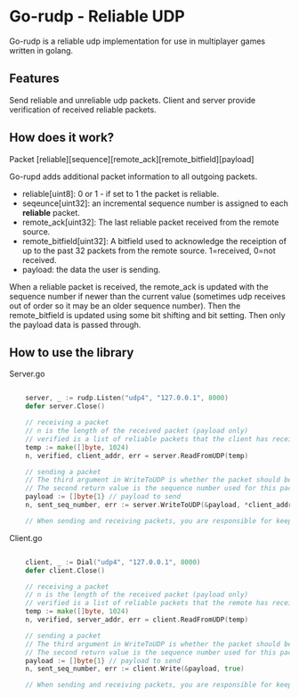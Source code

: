 # Go-rudp - Reliable UDP

Go-rudp is a reliable udp implementation for use in multiplayer games written in golang.

## Features
Send reliable and unreliable udp packets.  Client and server provide verification of received reliable packets.

## How does it work?

Packet
[reliable][sequence][remote_ack][remote_bitfield][payload]

Go-rupd adds additional packet information to all outgoing packets.
- reliable[uint8]: 0 or 1 - if set to 1 the packet is reliable.
- seqeunce[uint32]: an incremental sequence number is assigned to each **reliable** packet.
- remote_ack[uint32]: The last reliable packet received from the remote source.
- remote_bitfield[uint32]: A bitfield used to acknowledge the receiption of up to the past 32 packets from the remote source. 1=received, 0=not received.
- payload: the data the user is sending.

When a reliable packet is received, the remote_ack is updated with the sequence number if newer than the current value (sometimes udp receives out of order so it may be an older sequence number).  Then the remote_bitfield is updated using some bit shifting and bit setting.  Then only the payload data is passed through.

## How to use the library

Server.go
```Go

 	server, _ := rudp.Listen("udp4", "127.0.0.1", 8000)
	defer server.Close()

    // receiving a packet
    // n is the length of the received packet (payload only)
    // verified is a list of reliable packets that the client has received since the last read
    temp := make([]byte, 1024)
    n, verified, client_addr, err = server.ReadFromUDP(temp)

    // sending a packet
    // The third argument in WriteToUDP is whether the packet should be reliable 
    // The second return value is the sequence number used for this packet
    payload := []byte{1} // payload to send
    n, sent_seq_number, err := server.WriteToUDP(&payload, *client_addr, true) 

    // When sending and receiving packets, you are responsible for keeping a list of sent packet sequence numbers and removing verified sequences from the list.  See an example implementation in the examples folder.

```

Client.go
```Go

  	client, _ := Dial("udp4", "127.0.0.1", 8000)
	defer client.Close()

    // receiving a packet
    // n is the length of the received packet (payload only)
    // verified is a list of reliable packets that the remote has received since the last read
    temp := make([]byte, 1024)
    n, verified, server_addr, err = client.ReadFromUDP(temp)

    // sending a packet
    // The third argument in WriteToUDP is whether the packet should be reliable 
    // The second return value is the sequence number used for this packet
    payload := []byte{1} // payload to send
    n, sent_seq_number, err := client.Write(&payload, true) 

    // When sending and receiving packets, you are responsible for keeping a list of sent packet sequence numbers and removing verified sequences from the list.  See an example implementation in the examples folder.

```